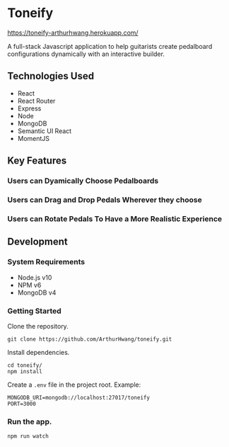 # Toneify

https://toneify-arthurhwang.herokuapp.com/

A full-stack Javascript application to help guitarists create pedalboard configurations dynamically with an interactive builder.

## Technologies Used
- React
- React Router
- Express
- Node
- MongoDB
- Semantic UI React
- MomentJS


## Key Features

### Users can Dyamically Choose Pedalboards

### Users can Drag and Drop Pedals Wherever they choose

### Users can Rotate Pedals To Have a More Realistic Experience

## Development

### System Requirements
- Node.js v10
- NPM v6
- MongoDB v4


### Getting Started

Clone the repository.
```
git clone https://github.com/ArthurHwang/toneify.git
```

Install dependencies.
```
cd toneify/
npm install
```

Create a `.env` file in the project root.  Example:
```
MONGODB_URI=mongodb://localhost:27017/toneify
PORT=3000
```

### Run the app.
```
npm run watch
```

